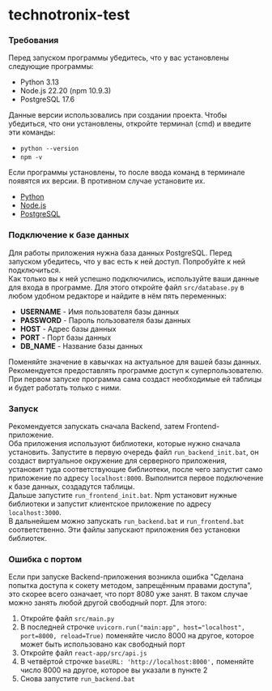 # technotronix-test
### Требования
Перед запуском программы убедитесь, что у вас установлены следующие программы:
+ Python 3.13
+ Node.js 22.20 (npm 10.9.3)
+ PostgreSQL 17.6<br>
<!-- end of the list -->
Данные версии использовались при создании проекта. Чтобы убедиться, что они установлены, откройте терминал (cmd) и введите эти команды:<br>
+ `python --version`
+ `npm -v`<br>
<!-- end of the list -->
Если программы установлены, то после ввода команд в терминале появятся их версии. В противном случае установите их.
+ [Python](https://www.python.org/downloads/release/python-3138/)
+ [Node.js](https://nodejs.org/en/download)
+ [PostgreSQL](https://www.enterprisedb.com/downloads/postgres-postgresql-downloads)<br>
<!-- end of the list -->
### Подключение к базе данных
Для работы приложения нужна база данных PostgreSQL. Перед запуском убедитесь, что у вас есть к ней доступ. Попробуйте к ней подключиться.<br>
Как только вы к ней успешно подключились, используйте ваши данные для входа в программе. Для этого откройте файл `src/database.py` в любом удобном редакторе и найдите в нём пять переменных:
+ **USERNAME** - Имя пользователя базы данных
+ **PASSWORD** - Пароль пользователя базы данных
+ **HOST** - Адрес базы данных
+ **PORT** - Порт базы данных
+ **DB_NAME** - Название базы данных<br>
<!-- end of the list -->
Поменяйте значение в кавычках на актуальное для вашей базы данных.<br>
Рекомендуется предоставлять программе доступ к суперпользователю. При первом запуске программа сама создаст необходимые ей таблицы и будет работать только с ними.
### Запуск
Рекомендуется запускать сначала Backend, затем Frontend-приложение.<br>
Оба приложения используют библиотеки, которые нужно сначала установить. Запустите в первую очередь файл `run_backend_init.bat`, он создаст виртуальное окружение для серверного приложения, установит туда соответствующие библиотеки, после чего запустит само приложение по адресу `localhost:8000`. Выполнится первое подключение к базе данных, создадутся таблицы.<br>
Дальше запустите `run_frontend_init.bat`. Npm установит нужные библиотеки и запустит клиентское приложение по адресу `localhost:3000`.<br>
В дальнейшем можно запускать `run_backend.bat` и `run_frontend.bat` соответственно. Эти файлы запускают приложения без установки библиотек.
### Ошибка с портом
Если при запуске Backend-приложения возникла ошибка "Сделана попытка доступа к сокету методом, запрещённым правами доступа", это скорее всего означает, что порт 8080 уже занят. В таком случае можно занять любой другой свободный порт. Для этого:
1. Откройте файл `src/main.py`
2. В последней строчке `uvicorn.run("main:app", host="localhost", port=8000, reload=True)` поменяйте число 8000 на другое, которое может быть использовано как свободный порт
3. Откройте файл `react-app/src/api.js`
4. В четвёртой строчке `baseURL: 'http://localhost:8000',` поменяйте число 8000 на другое, которое вы указали в пункте 2
5. Снова запустите `run_backend.bat`